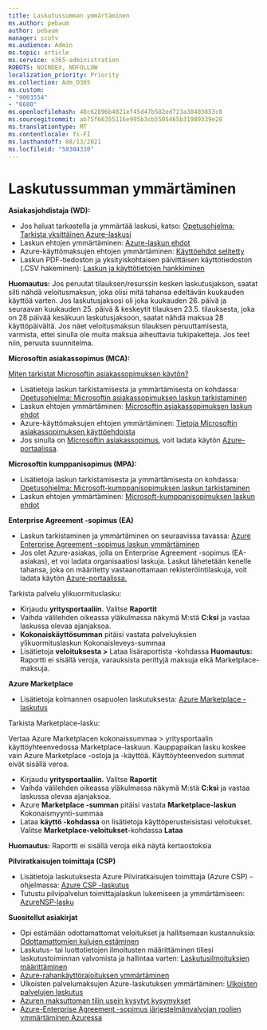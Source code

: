 ```yaml
---
title: Laskutussumman ymmärtäminen
ms.author: pebaum
author: pebaum
manager: scotv
ms.audience: Admin
ms.topic: article
ms.service: o365-administration
ROBOTS: NOINDEX, NOFOLLOW
localization_priority: Priority
ms.collection: Adm_O365
ms.custom:
- "9003554"
- "6680"
ms.openlocfilehash: 48c62896b4821ef45d47b582ed723a38403853c8
ms.sourcegitcommit: ab75f66355116e995b3cb5505465b31989339e28
ms.translationtype: MT
ms.contentlocale: fi-FI
ms.lasthandoff: 08/13/2021
ms.locfileid: "58304330"
---
```

# <a name="understand-billing-amount"></a>Laskutussumman ymmärtäminen

**Asiakasjohdistaja (WD):**

- Jos haluat tarkastella ja ymmärtää laskusi, katso: [Opetusohjelma: Tarkista yksittäinen Azure-laskusi](https://docs.microsoft.com/azure/cost-management-billing/understand/review-individual-bill?WT.mc_id=Portal-Microsoft_Azure_Support)
- Laskun ehtojen ymmärtäminen: [Azure-laskun ehdot](https://docs.microsoft.com/azure/cost-management-billing/understand/understand-invoice?WT.mc_id=Portal-Microsoft_Azure_Support)
- Azure-käyttömaksujen ehtojen ymmärtäminen: [Käyttöehdot selitetty](https://docs.microsoft.com/azure/cost-management-billing/understand/understand-usage?WT.mc_id=Portal-Microsoft_Azure_Support)
- Laskun PDF-tiedoston ja yksityiskohtaisen päivittäisen käyttötiedoston (.CSV hakeminen): [Laskun ja käyttötietojen hankkiminen](https://docs.microsoft.com/azure/billing/billing-download-azure-invoice-daily-usage-date?WT.mc_id=Portal-Microsoft_Azure_Support)

**Huomautus:** Jos peruutat tilauksen/resurssin kesken laskutusjakson, saatat silti nähdä veloitusmaksun, joka olisi mitä tahansa edeltävän kuukauden käyttöä varten. Jos laskutusjaksosi oli joka kuukauden 26. päivä ja seuraavan kuukauden 25. päivä & keskeytit tilauksen 23.5. tilauksesta, joka on 28 päivää kesäkuun laskutusjaksoon, saatat nähdä maksua 28 käyttöpäivältä. Jos näet veloitusmaksun tilauksen peruuttamisesta, varmista, ettei sinulla ole muita maksua aiheuttavia tukipaketteja. Jos teet niin, peruuta suunnitelma.

**Microsoftin asiakassopimus (MCA):**

[Miten tarkistat Microsoftin asiakassopimuksen käytön?](https://docs.microsoft.com/azure/cost-management-billing/manage/download-azure-invoice-daily-usage-date?WT.mc_id=Portal-Microsoft_Azure_Support#check-access-to-a-microsoft-customer-agreement)

- Lisätietoja laskun tarkistamisesta ja ymmärtämisesta on kohdassa: [Opetusohjelma: Microsoftin asiakassopimuksen laskun tarkistaminen](https://docs.microsoft.com/azure/cost-management-billing/understand/review-customer-agreement-bill?WT.mc_id=Portal-Microsoft_Azure_Support)
- Laskun ehtojen ymmärtäminen: [Microsoftin asiakassopimuksen laskun ehdot](https://docs.microsoft.com/azure/cost-management-billing/understand/mca-understand-your-invoice?WT.mc_id=Portal-Microsoft_Azure_Support)
- Azure-käyttömaksujen ehtojen ymmärtäminen: [Tietoja Microsoftin asiakassopimuksen käyttöehdoista](https://docs.microsoft.com/azure/cost-management-billing/understand/mca-understand-your-usage?WT.mc_id=Portal-Microsoft_Azure_Support)
- Jos sinulla on [Microsoftin asiakassopimus](https://docs.microsoft.com/azure/cost-management-billing/manage/download-azure-invoice-daily-usage-date?WT.mc_id=Portal-Microsoft_Azure_Support#check-access-to-a-microsoft-customer-agreement), voit ladata käytön [Azure-portaalissa](https://portal.azure.com/).

**Microsoftin kumppanisopimus (MPA):**

- Lisätietoja laskun tarkistamisesta ja ymmärtämisesta on kohdassa: [Opetusohjelma: Microsoft-kumppanisopimuksen laskun tarkistaminen](https://docs.microsoft.com/azure/cost-management-billing/understand/review-partner-agreement-bill?WT.mc_id=Portal-Microsoft_Azure_Support)
- Laskun ehtojen ymmärtäminen: [Microsoft-kumppanisopimuksen laskun ehdot](https://docs.microsoft.com/azure/cost-management-billing/understand/mpa-invoice-terms?WT.mc_id=Portal-Microsoft_Azure_Support)

**Enterprise Agreement -sopimus (EA)**

- Laskun tarkistaminen ja ymmärtäminen on seuraavissa tavassa: [Azure Enterprise Agreement -sopimus laskun ymmärtäminen](https://docs.microsoft.com/azure/cost-management-billing/understand/review-enterprise-agreement-bill?WT.mc_id=Portal-Microsoft_Azure_Support)
- Jos olet Azure-asiakas, jolla on Enterprise Agreement -sopimus (EA-asiakas), et voi ladata organisaatiosi laskuja. Laskut lähetetään kenelle tahansa, joka on määritetty vastaanottamaan rekisteröintilaskuja, voit ladata käytön [Azure-portaalissa.](https://portal.azure.com/)

Tarkista palvelu ylikuormituslasku:

- Kirjaudu **yritysportaaliin.** Valitse **Raportit**
- Vaihda välilehden oikeassa yläkulmassa näkymä M:stä **C:ksi** ja vastaa laskussa olevaa ajanjaksoa. 
- **Kokonaiskäyttösumman** pitäisi vastata  palveluyksien ylikuormituslaskun Kokonaisleveys-summaa
- Lisätietoja **veloituksesta >** Lataa lisäraportista -kohdassa **Huomautus:** Raportti ei sisällä veroja, varauksista perittyjä maksuja eikä Marketplace-maksuja.

**Azure Marketplace**

- Lisätietoja kolmannen osapuolen laskutuksesta: [Azure Marketplace -laskutus](https://docs.microsoft.com/azure/billing/billing-understand-your-azure-marketplace-charges?WT.mc_id=Portal-Microsoft_Azure_Support)

Tarkista Marketplace-lasku:

Vertaa Azure Marketplacen kokonaissummaa > yritysportaalin käyttöyhteenvedossa Marketplace-laskuun. Kauppapaikan lasku koskee vain Azure Marketplace -ostoja ja -käyttöä. Käyttöyhteenvedon summat eivät sisällä veroa.

- Kirjaudu **yritysportaaliin.** Valitse **Raportit**
- Vaihda välilehden oikeassa yläkulmassa näkymä M:stä **C:ksi** ja vastaa laskussa olevaa ajanjaksoa. 
- Azure **Marketplace -summan** pitäisi vastata **Marketplace-laskun** Kokonaismyynti-summaa
- Lataa **käyttö -kohdassa** on lisätietoja käyttöperusteisistasi veloitukset. Valitse **Marketplace-veloitukset**-kohdassa **Lataa** 

**Huomautus:** Raportti ei sisällä veroja eikä näytä kertaostoksia

**Pilviratkaisujen toimittaja (CSP)**

- Lisätietoja laskutuksesta Azure Pilviratkaisujen toimittaja (Azure CSP) -ohjelmassa: [Azure CSP -laskutus](https://docs.microsoft.com/azure/cloud-solution-provider/billing/azure-csp-billing-overview?WT.mc_id=Portal-Microsoft_Azure_Support)
- Tutustu pilvipalvelun toimittajalaskun lukemiseen ja ymmärtämiseen: [AzureNSP-lasku](https://docs.microsoft.com/azure/cloud-solution-provider/billing/azure-csp-invoice?WT.mc_id=Portal-Microsoft_Azure_Support)

**Suositellut asiakirjat**

- Opi estämään odottamattomat veloitukset ja hallitsemaan kustannuksia: [Odottamattomien kulujen estäminen](https://docs.microsoft.com/azure/cost-management-billing/manage/getting-started?WT.mc_id=Portal-Microsoft_Azure_Support)
- Laskutus- tai luottotietojen ilmoitusten määrittäminen tiliesi laskutustoiminnan valvomista ja hallintaa varten: [Laskutusilmoituksien määrittäminen](https://docs.microsoft.com/azure/cost-management-billing/costs/cost-mgt-alerts-monitor-usage-spending?WT.mc_id=Portal-Microsoft_Azure_Support)
- [Azure-rahankäyttörajoituksen ymmärtäminen](https://docs.microsoft.com/azure/cost-management-billing/manage/spending-limit?WT.mc_id=Portal-Microsoft_Azure_Support)
- Ulkoisten palvelumaksujen Azure-laskutuksen ymmärtäminen: [Ulkoisten palvelujen laskutus](https://docs.microsoft.com/azure/cost-management-billing/understand/understand-azure-marketplace-charges?WT.mc_id=Portal-Microsoft_Azure_Support)
- [Azuren maksuttoman tilin usein kysytyt kysymykset](https://azure.microsoft.com/free/free-account-faq/)
- [Azure-Enterprise Agreement -sopimus järjestelmänvalvojan roolien ymmärtäminen Azuressa](https://docs.microsoft.com/azure/cost-management-billing/manage/understand-ea-roles?WT.mc_id=Portal-Microsoft_Azure_Support)